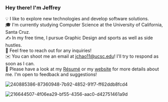 

<!--
**jchaodubs/jchaodubs** is a ✨ _special_ ✨ repository because its `README.md` (this file) appears on your GitHub profile.

Here are some ideas to get you started:

- 🔭 I’m currently working on ...
- 🌱 I’m currently learning ...
- 👯 I’m looking to collaborate on ...
- 🤔 I’m looking for help with ...
- 💬 Ask me about ...
- 📫 How to reach me: ...
- 😄 Pronouns: ...
- ⚡ Fun fact: ...
-->
### Hey there! I'm Jeffrey
💡  I like to explore new technologies and develop software solutions.<br/>
🎓  I'm currently studying Computer Science at the University of California, Santa Cruz.<br/>
✍️  In my free time, I pursue Graphic Design and sports as well as side hustles.<br/>
💬  Feel free to reach out for any inquiries!<br/>
✉️  You can shoot me an email at jchao11@ucsc.edu! I'll try to respond as soon as I can.<br/>
📄  Please have a look at my [Résumé](https://drive.google.com/file/d/1AG5laF6WdzR-6KfxDZAFqpYw6prNF_wF/view?usp=sharing) or my [website](https://jeffrey-chao.com/) for more details about me. I'm open to feedback and suggestions!




![240885386-87360948-7b92-4852-91f7-ff62ddb8fcd4](https://github.com/jchaodubs/jchaodubs/assets/87839757/d720e7a8-18bc-42a5-96cf-9fe275744d17)

![216644507-4f06ea29-bf55-4356-aac0-d42751461a9d](https://github.com/jchaodubs/jchaodubs/assets/87839757/7e4bb7fa-618e-4bfd-b357-a746f92fa63f)

